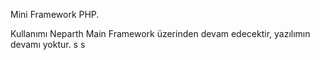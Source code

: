 Mini Framework PHP.

Kullanımı Neparth Main Framework üzerinden devam edecektir, yazılımın devamı yoktur.
s
s
